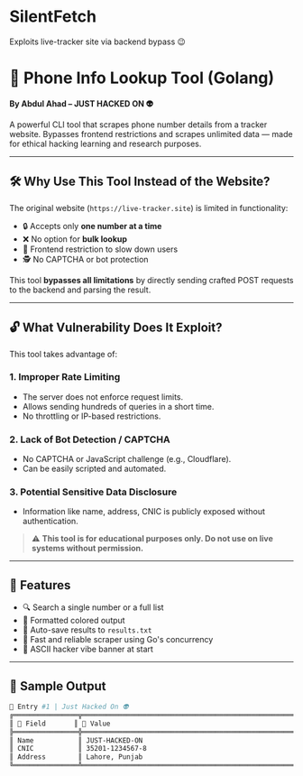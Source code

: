 # SilentFetch
Exploits live-tracker site via backend bypass 😉


# 📱 Phone Info Lookup Tool (Golang)

**By Abdul Ahad – JUST HACKED ON 👽**

A powerful CLI tool that scrapes phone number details from a tracker website. Bypasses frontend restrictions and scrapes unlimited data — made for ethical hacking learning and research purposes.

---

## 🛠️ Why Use This Tool Instead of the Website?

The original website (`https://live-tracker.site`) is limited in functionality:
- 🔒 Accepts only **one number at a time**
- ❌ No option for **bulk lookup**
- 🧱 Frontend restriction to slow down users
- 🕵️ No CAPTCHA or bot protection

This tool **bypasses all limitations** by directly sending crafted POST requests to the backend and parsing the result.

---

## 🔓 What Vulnerability Does It Exploit?

This tool takes advantage of:

### 1. **Improper Rate Limiting**
- The server does not enforce request limits.
- Allows sending hundreds of queries in a short time.
- No throttling or IP-based restrictions.

### 2. **Lack of Bot Detection / CAPTCHA**
- No CAPTCHA or JavaScript challenge (e.g., Cloudflare).
- Can be easily scripted and automated.

### 3. **Potential Sensitive Data Disclosure**
- Information like name, address, CNIC is publicly exposed without authentication.

> ⚠️ **This tool is for educational purposes only. Do not use on live systems without permission.**

---

## 🚀 Features

- 🔍 Search a single number or a full list
- 🎨 Formatted colored output
- 📁 Auto-save results to `results.txt`
- 🚀 Fast and reliable scraper using Go's concurrency
- 🧠 ASCII hacker vibe banner at start

---

## 📸 Sample Output

```bash
🌟 Entry #1 | Just Hacked On 👽
╔════════════════╦══════════════════════════════════════════════════════════╗
║ 🔖 Field       ║ 📝 Value                                                 ║
╠════════════════╬══════════════════════════════════════════════════════════╣
║ Name           ║ JUST-HACKED-ON                                                ║
║ CNIC           ║ 35201-1234567-8                                         ║
║ Address        ║ Lahore, Punjab                                          ║
╚════════════════╩══════════════════════════════════════════════════════════╝
